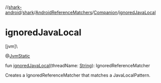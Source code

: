 //[shark-android](../../../../index.md)/[shark](../../index.md)/[AndroidReferenceMatchers](../index.md)/[Companion](index.md)/[ignoredJavaLocal](ignored-java-local.md)

# ignoredJavaLocal

[jvm]\

@[JvmStatic](https://kotlinlang.org/api/latest/jvm/stdlib/kotlin.jvm/-jvm-static/index.html)

fun [ignoredJavaLocal](ignored-java-local.md)(threadName: [String](https://kotlinlang.org/api/latest/jvm/stdlib/kotlin/-string/index.html)): IgnoredReferenceMatcher

Creates a IgnoredReferenceMatcher that matches a JavaLocalPattern.
